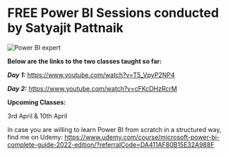 # FREE Power BI Sessions conducted by Satyajit Pattnaik

![Power BI expert](https://user-images.githubusercontent.com/34673684/160291984-b37a03f1-8f6c-4af0-bb44-0014e4722103.png)

**Below are the links to the two classes taught so far:**

_**Day 1:**_ https://www.youtube.com/watch?v=T5_VpyP2NP4

_**Day 2:**_ https://www.youtube.com/watch?v=cFKcDHzRcrM

**Upcoming Classes:**

3rd April & 10th April

In case you are willing to learn Power BI from scratch in a structured way, find me on Udemy: https://www.udemy.com/course/microsoft-power-bi-complete-guide-2022-edition/?referralCode=DA411AF80B15E32A988F
